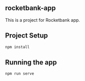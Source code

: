 ## rocketbank-app

This is a project for Rocketbank app.

## Project Setup

```sh
npm install
```

## Running the app

```
npm run serve
```
